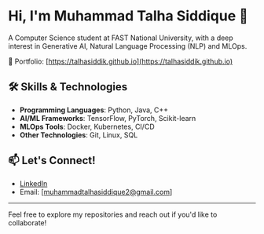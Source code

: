 # Hi, I'm Muhammad Talha Siddique 👋

A Computer Science student at FAST National University, with a deep interest in Generative AI, Natural Language Processing (NLP) and MLOps. 

🚀 Portfolio: [https://talhasiddik.github.io](https://talhasiddik.github.io)

## 🛠 Skills & Technologies

- **Programming Languages**: Python, Java, C++
- **AI/ML Frameworks**: TensorFlow, PyTorch, Scikit-learn
- **MLOps Tools**: Docker, Kubernetes, CI/CD
- **Other Technologies**: Git, Linux, SQL

## 📫 Let's Connect!

- [LinkedIn](https://www.linkedin.com/in/talhasiddik/)
- Email: [muhammadtalhasiddique2@gmail.com]

---

Feel free to explore my repositories and reach out if you'd like to collaborate!

